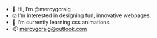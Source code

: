 - 👋 Hi, I’m @mercygcraig
- 🤓 I’m interested in designing fun, innovative webpages. 
- 🌱 I’m currently learning css animations.
- 📫 mercygcraig@outlook.com

<!---
mercygcraig/mercygcraig is a ✨ special ✨ repository because its `README.md` (this file) appears on your GitHub profile.
You can click the Preview link to take a look at your changes.
--->
